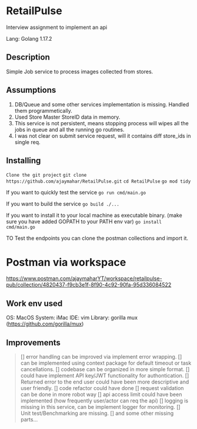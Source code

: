 # RetailPulse
Interview assignment to implement an api

Lang: Golang 1.17.2

## Description
Simple Job service to process images collected from stores.

## Assumptions
 1. DB/Queue and some other services implementation is missing. Handled them programmetically.
 2. Used Store Master StoreID data in memory.
 3. This service is not persistent, means stopping process will wipes all the jobs in queue and all the running go routines.
 4. I was not clear on submit service request,  will it contains diff store_ids in single req. 

## Installing
`Clone the git project`
```git clone https://github.com/ajaymahar/RetailPulse.git```
```cd RetailPulse```
```go mod tidy```

If you want to quickly test the service
```go run cmd/main.go```

If you want to build the service
```go build ./...```

If you want to install it to your local machine as executable binary. (make sure you have added GOPATH to your PATH env var)
```go install cmd/main.go```


TO Test the endpoints you can clone the postman collections and import it.
# Postman via workspace
https://www.postman.com/ajaymaharYT/workspace/retailpulse-pub/collection/4820437-f9cb3e1f-8f90-4c92-90fa-95d336084522

## Work env used
OS: MacOS
System: iMac
IDE: vim
Library: gorilla mux (https://github.com/gorilla/mux)


## Improvements

>[] error handling can be improved via implement error wrapping.
>[] can be implemented using context package for default timeout or task cancellations.
>[] codebase can be organized in more simple format.
>[] could have implement API key/JWT functionality for authontication.
>[] Returned error to the end user could have been more descriptive and user friendly.
>[] code refactor could have done 
>[] request validation can be done in more robot way 
>[] api access limit could have been implemented (how frequently user/actor can req the api) 
>[] logging is missing in this service, can be implement logger for monitoring.
>[] Unit test/Benchmarking are missing.
>[] and some other missing parts...
